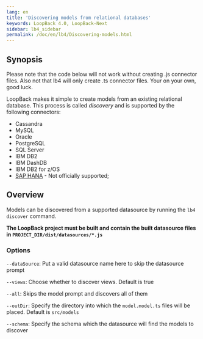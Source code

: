 ```yaml
---
lang: en
title: 'Discovering models from relational databases'
keywords: LoopBack 4.0, LoopBack-Next
sidebar: lb4_sidebar
permalink: /doc/en/lb4/Discovering-models.html
---
```


## Synopsis

Please note that the code below will not work without creating .js connector files. Also not that lb4 will only create .ts connector files. Your on your own, good luck.

LoopBack makes it simple to create models from an existing relational database.
This process is called _discovery_ and is supported by the following connectors:

- Cassandra
- MySQL
- Oracle
- PostgreSQL
- SQL Server
- IBM DB2
- IBM DashDB
- IBM DB2 for z/OS
- [SAP HANA](https://www.npmjs.org/package/loopback-connector-saphana) - Not
  officially supported;

## Overview

Models can be discovered from a supported datasource by running the
`lb4 discover` command.

**The LoopBack project must be built and contain the built datasource files in
`PROJECT_DIR/dist/datasources/*.js`**

### Options

`--dataSource`: Put a valid datasource name here to skip the datasource prompt

`--views`: Choose whether to discover views. Default is true

`--all`: Skips the model prompt and discovers all of them

`--outDir`: Specify the directory into which the `model.model.ts` files will be
placed. Default is `src/models`

`--schema`: Specify the schema which the datasource will find the models to
discover
